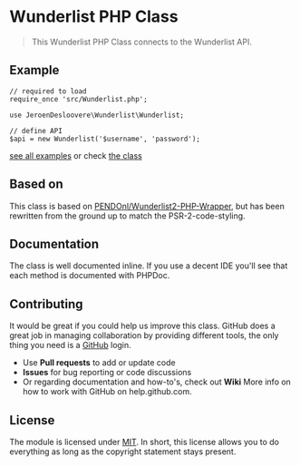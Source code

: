 # Wunderlist PHP Class

> This Wunderlist PHP Class connects to the Wunderlist API.

## Example

```
// required to load
require_once 'src/Wunderlist.php';

use JeroenDesloovere\Wunderlist\Wunderlist;

// define API
$api = new Wunderlist('$username', 'password');
```
[see all examples](/examples/example.php) or check [the class](/src/Wunderlist.php)

## Based on

This class is based on [PENDOnl/Wunderlist2-PHP-Wrapper](https://github.com/PENDOnl/Wunderlist2-PHP-Wrapper), but has been rewritten from the ground up to match the PSR-2-code-styling.

## Documentation

The class is well documented inline. If you use a decent IDE you'll see that each method is documented with PHPDoc.

## Contributing

It would be great if you could help us improve this class. GitHub does a great job in managing collaboration by providing different tools, the only thing you need is a [GitHub](http://github.com) login.

* Use **Pull requests** to add or update code
* **Issues** for bug reporting or code discussions
* Or regarding documentation and how-to's, check out **Wiki**
More info on how to work with GitHub on help.github.com.

## License

The module is licensed under [MIT](./LICENSE.md). In short, this license allows you to do everything as long as the copyright statement stays present.